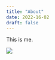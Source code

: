 ```yaml
---
title: "About"
date: 2022-16-02
draft: false
---
```


This is me.

![](/KeaganHeadshot_1-10-2019.png)